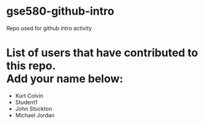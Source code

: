 # gse580-github-intro
Repo used for github intro activity

<H1> List of users that have contributed to this repo. <BR>
Add your name below:</H1>
  
<ul>
  <li>Kurt Colvin</li>
  <li>Student1</li>
  <li>John Stockton</li>
  <li>Michael Jordan</li>
</ul> 
